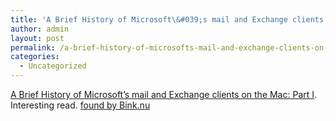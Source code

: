 ```yaml
---
title: 'A Brief History of Microsoft\&#039;s mail and Exchange clients on the Mac: Part I'
author: admin
layout: post
permalink: /a-brief-history-of-microsofts-mail-and-exchange-clients-on-the-mac-part-i/
categories:
  - Uncategorized
---
```

[A Brief History of Microsoft&#8217;s mail and Exchange clients on the Mac: Part I][1]. Interesting read. [found by Bink.nu][2]

 [1]: http://weblogs.asp.net/gilg/archive/2004/08/18/216777.aspx
 [2]: http://bink.nu/?ArticleID=2357